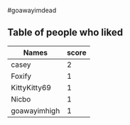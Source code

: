 #goawayimdead
## Table of people who liked
Names | score
--- | ---
casey | 2
Foxify | 1
KittyKitty69 | 1
Nicbo | 1
goawayimhigh | 1
